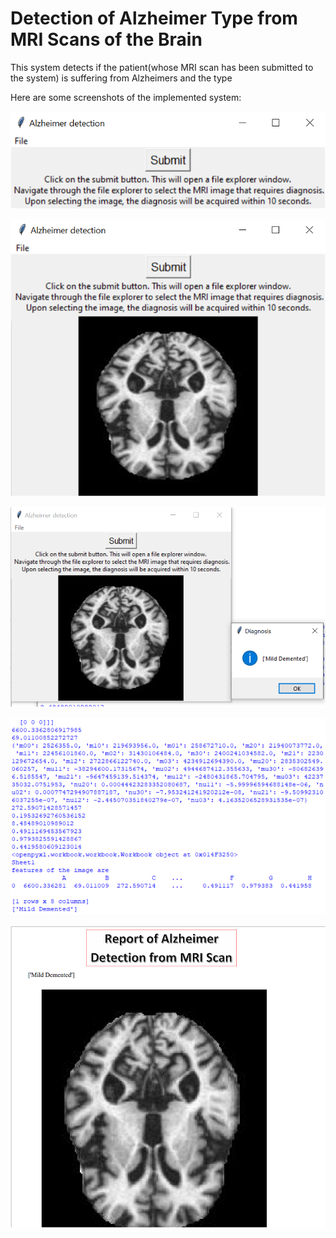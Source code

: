 # Detection of Alzheimer Type from MRI Scans of the Brain

This system detects if the patient(whose MRI scan has been submitted to the system) is suffering from Alzheimers and the type

Here are some screenshots of the implemented system:


![](https://github.com/sneha-almeida/Detection-of-Alzheimer-Type-from-MRI-Scans-of-the-Brain/blob/main/ss-1.PNG)




![](https://github.com/sneha-almeida/Detection-of-Alzheimer-Type-from-MRI-Scans-of-the-Brain/blob/main/ss-3.PNG)




![](https://github.com/sneha-almeida/Detection-of-Alzheimer-Type-from-MRI-Scans-of-the-Brain/blob/main/ss-2.PNG)




![](https://github.com/sneha-almeida/Detection-of-Alzheimer-Type-from-MRI-Scans-of-the-Brain/blob/main/ss-4.PNG)





![](https://github.com/sneha-almeida/Detection-of-Alzheimer-Type-from-MRI-Scans-of-the-Brain/blob/main/ss-5.PNG)

